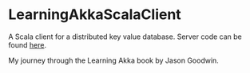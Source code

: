 # LearningAkkaScalaClient

A Scala client for a distributed key value database. 
Server code can be found [here](https://github.com/dazito/LearningAkkaScalaServer).

My journey through the Learning Akka book by Jason Goodwin.
